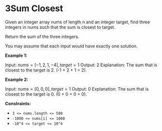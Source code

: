 # 3Sum Closest

Given an integer array nums of length n and an integer target, find three integers in nums such that the sum is closest to target.

Return the sum of the three integers.

You may assume that each input would have exactly one solution.

**Example 1:**

Input: $nums = [-1,2,1,-4], target = 1$
Output: $2$
Explanation: The sum that is closest to the target is 2. (-1 + 2 + 1 = 2).

**Example 2:**

Input: $nums = [0,0,0], target = 1$
Output: $0$
Explanation: The sum that is closest to the target is 0. (0 + 0 + 0 = 0).

**Constraints:**

- `3 <= nums.length <= 500`
- `-1000 <= nums[i] <= 1000`
- `-10^4 <= target <= 10^4`
